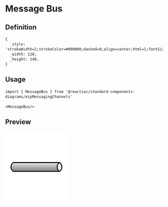 # Message Bus

## Definition

```
{
  _style: 'strokeWidth=2;strokeColor=#000000;dashed=0;align=center;html=1;fontSize=8;shape=mxgraph.eip.messageChannel;',
  _width: 120,
  _height: 140,
}
```

## Usage

```
import { MessageBus } from '@reactiac/standard-components-diagrams/eipMessagingChannels'

<MessageBus/>
```

## Preview

<img src="./message-bus.png" width="200"/>
